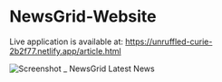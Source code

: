 # NewsGrid-Website

Live application is available at: https://unruffled-curie-2b2f77.netlify.app/article.html

![Screenshot _ NewsGrid Latest News](https://user-images.githubusercontent.com/55949610/193892001-cc4fe2b5-67c2-4e67-bacd-abdc9958e3a2.png)

